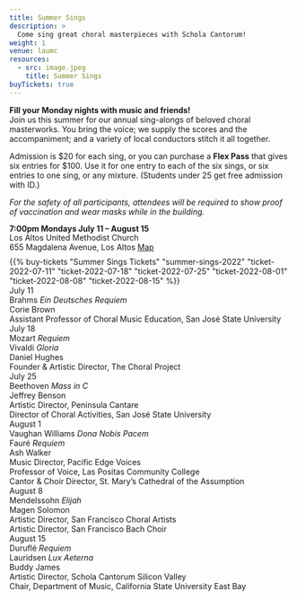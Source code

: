 ```yaml
---
title: Summer Sings
description: >
  Come sing great choral masterpieces with Schola Cantorum!
weight: 1
venue: laumc
resources:
  - src: image.jpeg
    title: Summer Sings
buyTickets: true
---
```


<p><b>Fill your Monday nights with music and friends!</b><br>
 Join us this summer for our annual sing-alongs of beloved choral masterworks.
 You bring the voice; we supply the scores and the accompaniment; and a variety of local conductors stitch it all
 together.</p>

 <p>Admission is $20 for each sing, or you can purchase a <b>Flex Pass</b> that
 gives six entries for $100. Use it for one entry to each of the six sings, or
 six entries to one sing, or any mixture. (Students under 25 get free admission
 with ID.)</p>

<p><i>For the safety of all participants, attendees will be required to show proof of vaccination and wear masks while in the building.</i></p>

<div class="concerttable">
    <div style="line-height:1.2">
         <b>7:00pm Mondays July 11 – August 15</b><br>
         Los Altos United Methodist Church<br>
         655 Magdalena Avenue, Los Altos <a class="venuemap" target="_blank" href="https://www.google.com/maps/place/Los+Altos+United+Methodist+Church/@37.3604399,-122.1163995,14z/data=!4m13!1m7!3m6!1s0x808fb13b09db205b:0x3cb6a0075024dc76!2s655+Magdalena+Ave,+Los+Altos,+CA+94024!3b1!8m2!3d37.3604399!4d-122.09889!3m4!1s0x808fb13baf46a387:0xcfbef6958c3a62d!8m2!3d37.3604399!4d-122.09889">Map</a><br>
    </div>
    <div style="margin-top:8px">
         {{% buy-tickets "Summer Sings Tickets" "summer-sings-2022" "ticket-2022-07-11" "ticket-2022-07-18" "ticket-2022-07-25" "ticket-2022-08-01" "ticket-2022-08-08" "ticket-2022-08-15" %}}
    </div>
</div>

<div id="summer-sing-table">
     <div class="summer-sing dated-event" data-event-date="2022-07-11">
         <div class="date">July 11</div>
         <div class="piece">Brahms <i>Ein Deutsches Requiem</i></div>
         <div class="spacer"></div>
         <div class="conductor">Corie Brown</div>
         <div class="conductor-credits">Assistant Professor of Choral Music Education, San Jos&eacute; State University</div>
     </div>
     <div class="summer-sing dated-event" data-event-date="2022-07-18">
         <div class="date">July 18</div>
         <div class="piece">Mozart <i>Requiem</i></b></div>
         <div class="piece">Vivaldi <i>Gloria</i></div>
         <div class="spacer"></div>
         <div class="conductor">Daniel Hughes</div>
         <div class="conductor-credits">Founder & Artistic Director, The Choral Project</div>
     </div>
     <div class="summer-sing dated-event" data-event-date="2022-08-01">
         <div class="date">July 25</div>
         <div class="piece">Beethoven <i>Mass in C</i></div>
         <div class="spacer"></div>
         <div class="conductor">Jeffrey Benson</div>
         <div class="conductor-credits">Artistic Director, Peninsula Cantare<br>
         Director of Choral Activities, San Jos&eacute; State University</div>
     </div>
     <div class="summer-sing dated-event" data-event-date="2022-08-08">
         <div class="date">August 1</div>
         <div class="piece">Vaughan Williams <i>Dona Nobis Pacem</i></b></div>
         <div class="piece">Faur&eacute; <i>Requiem</i></div>
         <div class="spacer"></div>
         <div class="conductor">Ash Walker</div>
         <div class="conductor-credits">Music Director, Pacific Edge Voices<br>
         Professor of Voice, Las Positas Community College<br>
         Cantor &amp; Choir Director, St. Mary&rsquo;s Cathedral of the Assumption</div>
     </div>
     <div class="summer-sing dated-event" data-event-date="2022-08-15">
         <div class="date">August 8</div>
         <div class="piece">Mendelssohn <i>Elijah</i></div>
         <div class="spacer"></div>
         <div class="conductor">Magen Solomon</div>
         <div class="conductor-credits">Artistic Director, San Francisco Choral Artists<br>
         Artistic Director, San Francisco Bach Choir</div>
     </div>
     <div class="summer-sing dated-event" data-event-date="2022-07-11">
         <div class="date">August 15</div>
         <div class="piece">Durufl&eacute; <i>Requiem</i></b></div>
         <div class="piece">Lauridsen <i>Lux Aeterna</i></div>
         <div class="spacer"></div>
         <div class="conductor">Buddy James</div>
         <div class="conductor-credits">Artistic Director, Schola Cantorum Silicon Valley<br>
         Chair, Department of Music, California State University East Bay</div>
     </div>
 </div>
